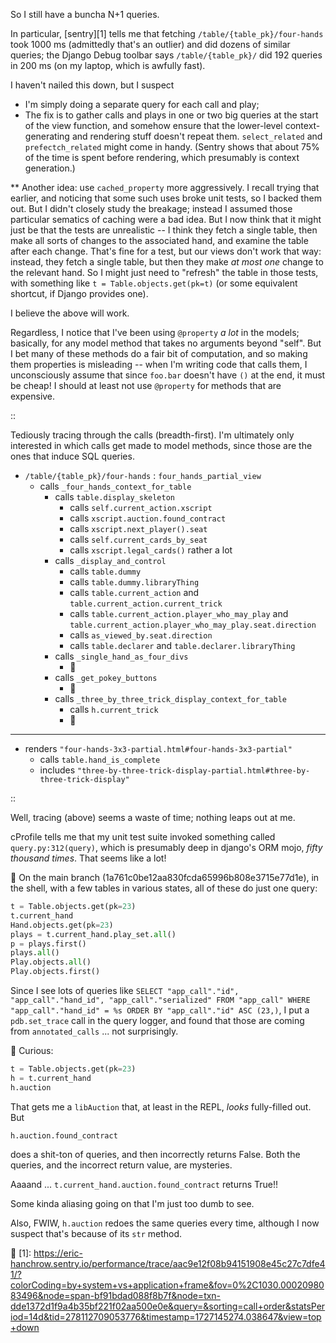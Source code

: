 So I still have a buncha N+1 queries.

In particular, [sentry][1] tells me that fetching `/table/{table_pk}/four-hands` took 1000 ms (admittedly that's an outlier) and did dozens of similar queries; the Django Debug toolbar says `/table/{table_pk}/` did 192 queries in 200 ms (on my laptop, which is awfully fast).

I haven't nailed this down, but I suspect
- I'm simply doing a separate query for each call and play;
- The fix is to gather calls and plays in one or two big queries at the start of the view function, and somehow ensure that the lower-level context-generating and rendering stuff doesn't repeat them. `select_related` and `prefectch_related` might come in handy.
  (Sentry shows that about 75% of the time is spent before rendering, which presumably is context generation.)

** Another idea: use `cached_property` more aggressively.  I recall trying that earlier, and noticing that some such uses broke unit tests, so I backed them out.  But I didn't closely study the breakage; instead I assumed those particular sematics of caching were a bad idea.  But I now think that it might just be that the tests are unrealistic -- I think they fetch a single table, then make all sorts of changes to the associated hand, and examine the table after each change.  That's fine for a test, but our views don't work that way: instead, they fetch a single table, but then they make *at most one* change to the relevant hand.  So I might just need to "refresh" the table in those tests, with something like `t = Table.objects.get(pk=t)` (or some equivalent shortcut, if Django provides one).

I believe the above will work.

Regardless, I notice that I've been using `@property` *a lot* in the models; basically, for any model method that takes no arguments beyond "self".  But I bet many of these methods do a fair bit of computation, and so making them properties is misleading -- when I'm writing code that calls them, I unconsciously assume that since `foo.bar` doesn't have `()` at the end, it must be cheap!  I should at least not use `@property` for methods that are expensive.

::

Tediously tracing through the calls (breadth-first).  I'm ultimately only interested in which calls get made to model methods, since those are the ones that induce SQL queries.

- `/table/{table_pk}/four-hands` : `four_hands_partial_view`
  - calls `_four_hands_context_for_table`
    - calls `table.display_skeleton`
      - calls `self.current_action.xscript`
      - calls `xscript.auction.found_contract`
      - calls `xscript.next_player().seat`
      - calls `self.current_cards_by_seat`
      - calls `xscript.legal_cards()` rather a lot
    - calls `_display_and_control`
      - calls `table.dummy`
      - calls `table.dummy.libraryThing`
      - calls `table.current_action` and `table.current_action.current_trick`
      - calls `table.current_action.player_who_may_play` and `table.current_action.player_who_may_play.seat.direction`
      - calls `as_viewed_by.seat.direction`
      - calls `table.declarer` and `table.declarer.libraryThing`
    - calls `_single_hand_as_four_divs`
      - 🤷
    - calls `_get_pokey_buttons`
      - 🤷
    - calls `_three_by_three_trick_display_context_for_table`
      - calls `h.current_trick`
      - 🤷
--------------------------------------------------------------------------------
  - renders `"four-hands-3x3-partial.html#four-hands-3x3-partial"`
    - calls `table.hand_is_complete`
    - includes `"three-by-three-trick-display-partial.html#three-by-three-trick-display"`

::

Well, tracing (above) seems a waste of time; nothing leaps out at me.

cProfile tells me that my unit test suite invoked something called `query.py:312(query)`, which is presumably deep in django's ORM mojo, *fifty thousand times*.  That seems like a lot!


On the main branch (1a761c0be12aa830fcda65996b808e3715e77d1e), in the shell, with a few tables in various states, all of these do just one query:

```python
t = Table.objects.get(pk=23)
t.current_hand
Hand.objects.get(pk=23)
plays = t.current_hand.play_set.all()
p = plays.first()
plays.all()
Play.objects.all()
Play.objects.first()
```

Since I see lots of queries like `SELECT "app_call"."id", "app_call"."hand_id", "app_call"."serialized" FROM "app_call" WHERE "app_call"."hand_id" = %s ORDER BY "app_call"."id" ASC (23,)`, I put a `pdb.set_trace` call in the query logger, and found that those are coming from `annotated_calls` ... not surprisingly.


Curious:

```python
t = Table.objects.get(pk=23)
h = t.current_hand
h.auction
```

That gets me a `libAuction` that, at least in the REPL, *looks* fully-filled out.  But

```
h.auction.found_contract
```

does a shit-ton of queries, and then incorrectly returns False.
Both the queries, and the incorrect return value, are mysteries.

Aaaand ... `t.current_hand.auction.found_contract` returns True!!

Some kinda aliasing going on that I'm just too dumb to see.

Also, FWIW, `h.auction` redoes the same queries every time, although I now suspect that's because of its `str` method.



[1]: https://eric-hanchrow.sentry.io/performance/trace/aac9e12f08b94151908e45c27c7dfe41/?colorCoding=by+system+vs+application+frame&fov=0%2C1030.0002098083496&node=span-bf91bdad088f8b7f&node=txn-dde1372d1f9a4b35bf221f02aa500e0e&query=&sorting=call+order&statsPeriod=14d&tid=278112709053776&timestamp=1727145274.038647&view=top+down
